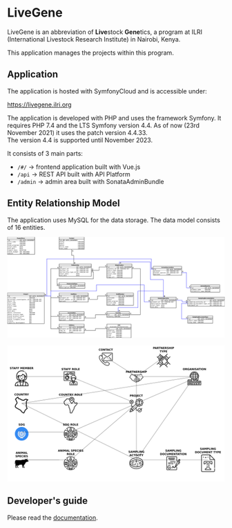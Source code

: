 LiveGene
========

LiveGene is an abbreviation of **Live**stock **Gene**tics,
a program at ILRI (International Livestock Research Institute) in Nairobi, Kenya.

This application manages the projects within this program.

Application
-----------

The application is hosted with SymfonyCloud and is accessible under:

https://livegene.ilri.org

The application is developed with PHP and uses the framework Symfony.
It requires PHP 7.4 and the LTS Symfony version 4.4. As of now (23rd November 2021)
it uses the patch version 4.4.33.  
The version 4.4 is supported until November 2023.

It consists of 3 main parts:

- `/#/` -> frontend application built with Vue.js
- `/api` -> REST API built with API Platform
- `/admin` -> admin area built with SonataAdminBundle

Entity Relationship Model
-------------------------

The application uses MySQL for the data storage. The data model consists of 16 entities.

![erm](docs/assets/erm.png)

![pictograms](docs/assets/drawing.png)


Developer's guide
-----------------

Please read the [documentation](docs/index.md).
